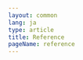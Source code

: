 ```yaml
---
layout: common
lang: ja
type: article
title: Reference
pageName: reference
---
```

<div id="swagger-ui"></div>

<link href="./asset/swagger/swagger-ui.css" rel="stylesheet">
<script src="./asset/swagger/swagger-ui-bundle.js" charset="UTF-8"></script>
<script src="./asset/swagger/swagger-ui-standalone-preset.js" charset="UTF-8"></script>
<script>
$(function(){
  // ID change
  $('#articleBody').attr('id', 'swaggerBody');

  // Begin Swagger UI call region
  const ui = SwaggerUIBundle({
    url: "https://raw.githubusercontent.com/exastro-suite/epoch/v1.0.1/docs/epoch-service-api.yaml",
    dom_id: '#swagger-ui',
    deepLinking: true,
    presets: [
      SwaggerUIBundle.presets.apis,
      SwaggerUIStandalonePreset
    ],
    plugins: [
      SwaggerUIBundle.plugins.DownloadUrl
    ],
    layout: "StandaloneLayout",
    supportedSubmitMethods: []
  });
  // End Swagger UI call region

  window.ui = ui;
});
</script>